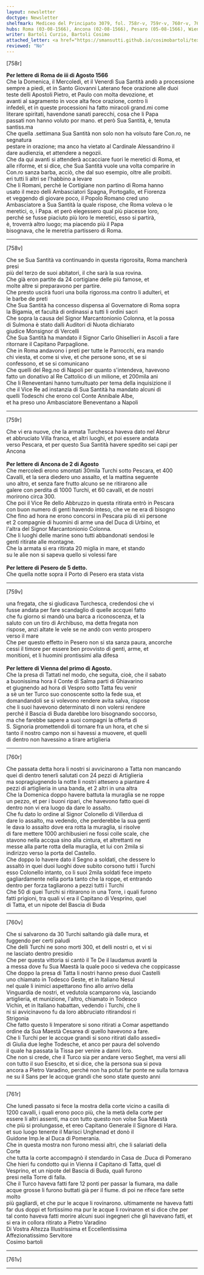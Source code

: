 ```yaml
---
layout: newsletter
doctype: Newsletter
shelfmark: Mediceo del Principato 3079, fol. 758r-v, 759r-v, 760r-v, 761r-v
hubs: Roma (03-08-1566), Ancona (02-08-1566), Pesaro (05-08-1566), Wien (01-08-1566)
writer: Bartoli Curzio, Bartoli Cosimo
attached_letter: <a href="https://smansutti.github.io/cosimobartoli/texts/2978_039/">2978_039</a>
reviewed: "No"
---
```


[758r]  
  
  
<strong>Per lettere di Roma de iii di Agosto 1566</strong>  
Che la Domenica, il Mercoledi, et il Venerdì Sua Santità andò a processione  
sempre a piedi, et in Santo Giovanni Laterano fece orazione alle duoi  
teste delli Apostoli Pietro, et Paulo con molta devozione, et  
avanti al sagramento in voce alta fece orazione, contro li  
infedeli, et in queste processioni ha fatto miracoli grand.mi come  
literare spiritati, havendone sanati parecchi, cosa che li Papa  
passati non hanno voluto por mano. et però Sua Santità, è, tenuta santiss.ma  
Che quella .settimana Sua Santità non solo non ha volsuto fare Con.ro, ne segnatura  
pestare in orazione; ma anco ha vietato al Cardinale Alessandrino il  
dare audienzia, et attendere a negozii.  
Che da qui avanti si attenderà accacciare fuori le meretici di Roma, et  
alle riforme, et si dice, che Sua Santità vuole una volta comparire in  
Con.ro sanza barba, acciò, che dal suo esempio, oltre alle proibiti.  
eri tutti li altri se l'habbino a levare  
Che li Romani, perché le Cortigiane non partino di Roma hanno  
usato il mezo delli Ambasciatori Spagna, Portogallo, et Fiorenza  
et veggendo di giovare poco, il Popolo Romano cred uno  
Ambasciatore a Sua Santità la quale rispose, che Roma voleva o le  
meretici, o, i Papa. et però elegessero qual più piacesse loro,  
perché se fusse piaciuto più loro le meretici, esso si partirà,  
è, troverrà altro luogo; ma piacendo più il Papa  
bisognava, che le meretria partissero di Roma.  
  
---  

[758v]  
  
  
Che se Sua Santità va continuando in questa rigorosita, Roma mancherà presi  
più del terzo de suoi abitatori, il che sarà la sua rovina.  
Che già eron partite da 24 cortigiane delle più famose, et  
molte altre si preparavono per partire.  
Che presto uscirà fuori una bolla rigoross.ma contro li adulteri, et  
le barbe de preti  
Che Sua Santità ha concesso dispensa al Governatore di Roma sopra  
la Bigamia, et facultà di ordinassi a tutti li ordini sacri  
Che sopra la causa del Signor Marcantonionio Colonna, et la possa  
di Sulmona è stato dalli Auditori di Nuota dichiarato  
giudice Monsignor di Vercelli  
Che Sua Santità ha mandato il Signor Carlo Ghisellieri in Ascoli a fare  
ritornare il Capitano Parpaglione.  
Che in Roma andavono i preti per tutte le Parrocchi, era mando  
chi viesta, et come si vive, et che persone sono, et se si  
confessono, et se si comunicano  
Che quelli del Reg.no di Napoli per quanto s'intendeva, havevono  
fatto un donativo al Re Cattolico di un milione, et 200mila ani  
Che li Reneventani hanno tumultuato per tema della inquisizione il  
che il Vice Re ad instanzia di Sua Santità ha mandato alcuni di  
quelli Todeschi che erono col Conte Annibale Albe,  
et ha preso uno Ambasciatore Beneventano a Napoli  
  
---  

[759r]  
  
  
Che vi era nuove, che la armata Turchesca haveva dato nel Abrur  
et abbruciato Villa franca, et altri luoghi, et poi essere andata  
verso Pescara, et per questo Sua Santità havere spedito sei capi per Ancona  
<br/><strong>Per lettere di Ancona de 2 di Agosto</strong>  
Che mercoledì erono smontati 30mila Turchi sotto Pescara, et 400  
Cavalli, et la sera diedero uno assalto, et la mattina seguente  
uno altro, et senza fare frutto alcuno se ne ritirarono alle  
galere con perdita di 1000 Turchi, et 60 cavalli, et de nostri  
morirono circa 300.  
Che poi il Vice Re dello Abbruzzo in questa ritirata entrò in Pescara  
con buon numero di genti havendo inteso, che ve ne era di bisogno  
Che fino ad hora ne erono concorsi in Pescara più di xii persone  
et 2 compagnie di huomini di arme una del Duca di Urbino, et  
l'altra del Signor Marcantonionio Colonna.  
Che li luoghi delle marine sono tutti abbandonati sendosi le  
genti ritirate alle montagne.  
Che la armata si era ritirata 20 miglia in mare, et stando  
su le alie non si sapeva quello si volessi fare  
<br/><strong>Per lettere di Pesero de 5 detto.</strong>  
Che quella notte sopra il Porto di Pesero era stata vista  
  
---  

[759v]  
  
  
una fregata, che si giudicava Turchesca, credendosi che vi  
fusse andata per fare scandaglio di quelle accquei fatto  
che fu giorno si mandò una barca a riconoscenza, et la  
saluto con un tiro di Archibuso, ma detta fregata non  
rispose, anzi altate le vele se ne andò con vento prospero  
verso il mare  
Che per questo effetto in Pesero non si sta sanza paura, ancorche  
cessi il timore per essere ben provvisto di genti, arme, et  
monitioni, et li huomini prontissimi alla difesa  
<br/><strong>Per lettere di Vienna del primo di Agosto.</strong>  
Che la presa di Tattati nel modo, che seguita, cioè, che il sabato  
a buonissima hora il Conte di Salma parti di Ghiavarino  
et giugnendo ad hora di Vespro sotto Tatta feu venir  
a sè un ter Turco suo conoscente sotto la fede sua, et  
domandandoli se si volevono rendere avita salva, rispose  
che li suoi havevono determinato di non volersi rendere  
perché il Bascia di Buda darebbe loro bisognando soccorso,  
ma che farebbe sapere a suoi compagni la offerta di  
S. Signoria promettendoli di tornare fra un hora, et che si  
tanto il nostro campo non si havessi a muovere, et quelli  
di dentro non havessino a tirare artiglieria  
  
---  

[760r]  
  
  
Che passata detta hora li nostri si avvicinarono a Tatta non mancando  
quei di dentro tenerli salutati con 24 pezzi di Artiglieria  
ma sopragiugnendo la notte li nostri attesero a piantare 4  
pezzi di artiglieria in una banda, et 2 altri in una altra  
Che la Domenica doppo havere battuta la muraglia se ne roppe  
un pezzo, et per i buoni ripari, che havevono fatto quei di  
dentro non vi era luogo da dare lo assalto.  
Che fu dato lo ordine al Signor Colonello di Villerdua di  
dare lo assalto, ma vedendo, che perderebbe la sua genti  
le dava lo assalto dove era rotta la muraglia, si risolve  
di fare mettere 1000 archibusieri ne fossi colle scale, che  
stavono nella accqua sino alla cintura, et altrettanti ne  
messe alla parte rotta della muraglia, et lui con 2mila si  
indirizzo verso la porta del Castello.  
Che doppo lo havere dato il Segno a soldati, che dessere lo  
assaltò in quei duoi luoghi dove subito corsono tutti i Turchi  
esso Colonello intanto, co li suoi 2mila soldati fece impeto  
gagliardamente nella porta tanto che la roppe, et entrando  
dentro per forza tagliarono a pezzi tutti i Turchi  
Che 50 di quei Turchi si ritirarono in una Torre, i quali furono  
fatti prigioni, tra quali vi era il Capitano di Vesprino, quel  
di Tatta, et un nipote del Bascia di Buda  
  
---  

[760v]  
  
  
Che si salvarono da 30 Turchi saltando già dalle mura, et  
fuggendo per certi paludi  
Che delli Turchi ne sono morti 300, et delli nostri o, et vi si  
ne lasciato dentro presidio  
Che per questa vittoria si cantò il Te De il laudamus avanti la  
a messa dove fu Sua Maestà la quale poco si vedeva che coppicasse  
Che doppo la presa di Tatta li nostri hanno preso duoi Castelli  
uno chiamato in Todesco Geste, et in Italiano Nesul  
nel quale li inimici aspettarono fino allo arrivo della  
Vinguardia de nostri, et vedutola scamparono via, lasciando  
artiglieria, et munizione, l'altro, chiamato in Todesco  
Vichin, et in Italiano habattan, vedendo i Turchi, che li  
ni si avvicinavono fu da loro abbruciato ritirandosi ri  
Strigonia  
Che fatto questo li Imperatore si sono ritirati a Comar aspettando  
ordine da Sua Maestà Cesarea di quello havevono a fare.  
Che li Turchi per le accque grandi si sono ritirati dallo assedi=  
di Giulia due leghe Todesche, et anco per paura del solvendo  
il quale ha passata la Tissa per venire a danni loro.  
Che non si crede, che il Turco sia per andare verso Seghet, ma versi alli  
con tutto il suo Esescito, et si dice, che la persona sua si pova  
ancora a Pietro Varadino, perché non ha potuti far ponte ne sulla tornava  
ne su il Sans per le accque grandi che sono state questo anni  
  
---  

[761r]  
  
  
Che lunedì passato si fece la mostra della corte vicino a casilla di  
1200 cavalli, i quali erono poco più, che la metà della corte per  
essere li altri assenti, ma con tutto questo non volse Sua Maestà  
che più si prolungasse, et ereo Capitano Generale il Signore di Hara.  
et suo luogo tenente il Marisci Unghenad et donò il  
Guidone Imp.le al Duca di Pomerania.  
Che in questa mostra non furono messi altri, che li salariati della  
Corte  
che tutta la corte accompagnò il stendardo in Casa de .Duca di Pomerano  
Che hieri fu condotto qui in Vienna il Capitano di Tatta, quel di  
Vesprino, et un nipote del Bascia di Buda, quali furono  
presi nella Torre di falla.  
Che il Turco haveva fatti fare 12 ponti per passar la fiumara, ma dalle  
acque grosse li furono buttati già per il fiume. di poi ne rifece fare sette molto  
più gagliardi, et che pur le acque li rovinarono. ultimamente ne haveva fatti  
far dus doppi et fortissimo ma pur le acque li rovinaron et si dice che per  
tal conto haveva fatti morire alcuni suoi ingegneri che gli havevano fatti, et  
si era in collora ritirato a Pietro Varadino  
Di Vostra Altezza Illustrissima et Eccellentissima  
Affezionatissimo Servitore  
Cosimo bartoli  
  
---  

[761v]  
  
  
  
---  

